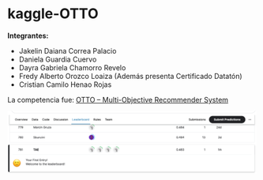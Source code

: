 # kaggle-OTTO

**Integrantes:**
- Jakelin Daiana Correa Palacio
- Daniela Guardia Cuervo
- Dayra Gabriela Chamorro Revelo
- Fredy Alberto Orozco Loaiza (Además presenta Certificado Datatón)
- Cristian Camilo Henao Rojas

La competencia fue: [OTTO – Multi-Objective Recommender System](https://www.kaggle.com/competitions/otto-recommender-system/overview) 

![Leaderboard](https://github.com/Tholes/kaggle-OTTO/blob/main/leaderboard.png)
